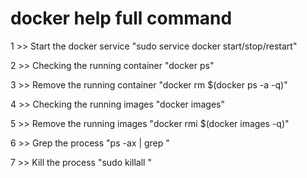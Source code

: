 # docker help full command 
1 >> Start the docker service "sudo service docker start/stop/restart"

2 >> Checking the running container "docker ps"

3 >> Remove the running container "docker rm $(docker ps -a -q)"

4 >> Checking the running images "docker images"

5 >> Remove the running images "docker rmi $(docker images -q)"

6 >> Grep the process "ps -ax | grep <processname>"

7 >> Kill the process "sudo killall <processname>"
